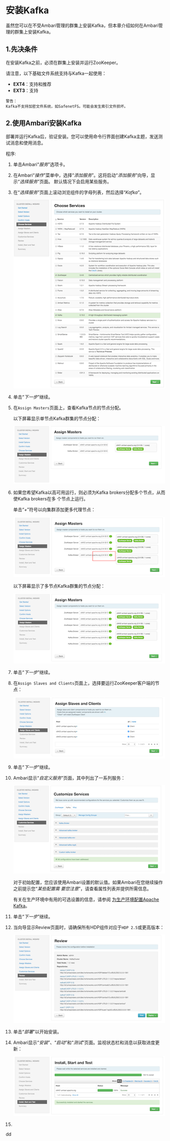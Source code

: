 安装Kafka
================================================================================
虽然您可以在不受Ambari管理的群集上安装Kafka，但本章介绍如何在Ambari管理的群集上安装Kafka。

## 1.先决条件
在安装Kafka之前，必须在群集上安装并运行ZooKeeper。

请注意，以下基础文件系统支持与Kafka一起使用：
+ **EXT4**：支持和推荐
+ **EXT3**：支持
```
警告：
Kafka不支持加密文件系统，如SafenetFS。可能会发生索引文件损坏。
```

## 2.使用Ambari安装Kafka
部署并运行Kafka后，验证安装。您可以使用命令行界面创建Kafka主题，发送测试消息和使用消息。

程序:
1. 单击Ambari“*服务*”选项卡。
2. 在Ambari“*操作*”菜单中，选择“*添加服务*”。这将启动“*添加服务*”向导，显示“*选择服务*”页面。
默认情况下会启用某些服务。
3. 在“*选择服务*”页面上滚动浏览组件的字母列表，然后选择“*Kafka*”。

    ![选择kafka](img/1.png)

4. 单击“*下一步*”继续。
5. 在`Assign Masters`页面上，查看Kafka节点的节点分配。

    以下屏幕显示单节点Kafka群集的节点分配：

    ![查看kafka节点分配](img/2.png)

6. 如果您希望Kafka以高可用运行，则必须为Kafka brokers分配多个节点，从而使Kafka brokers在多
个节点上运行。

    单击“*+*”符号以向集群添加更多代理节点：

    ![添加kafka brokers节点](img/3.png)

    以下屏幕显示了多节点Kafka群集的节点分配：

    ![多节点kafka集群的节点分配](img/4.png)

7. 单击“*下一步*”继续。
8. 在`Assign Slaves and Clients`页面上，选择要运行ZooKeeper客户端的节点：

    ![选择Zookeeper客户端的节点](img/5.png)

9. 单击“*下一步*”继续。
10. Ambari显示“*自定义服务*”页面，其中列出了一系列服务：

    ![自定义服务](img/6.png)

    对于初始配置，您应该使用Ambari设置的默认值。如果Ambari在您继续操作之前提示您“*某些配置需
    要您注意*”，请查看属性列表并提供所需信息。

    有关在生产环境中有用的可选设置的信息，请参阅 [为生产环境配置Apache Kafka](https://docs.hortonworks.com/HDPDocuments/HDP3/HDP-3.1.0/installing-configuring-kafka/content/configuring_kafka_for_a_production_environment.html)。
11. 单击“*下一步*”继续。
12. 当向导显示Review页面时，请确保所有HDP组件对应于`HDP 2.5`或更高版本：

    ![Review页面](img/7.png)

13. 单击“*部署*”以开始安装。
14. Ambari显示“*安装*”、“*启动*”和“*测试*”页面。监视状态栏和消息以获取进度更新：

    ![显示安装进度更新](img/8.png)

15. 

























dd
